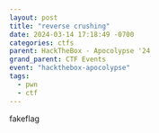 ```yaml
---
layout: post
title: "reverse crushing"
date: 2024-03-14 17:18:49 -0700
categories: ctfs
parent: HackTheBox - Apocolypse '24
grand_parent: CTF Events
event: "hackthebox-apocolypse"
tags:
  - pwn
  - ctf
---
```


fakeflag
